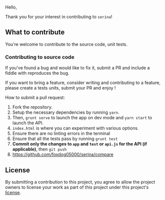 Hello,

Thank you for your interest in contributing to `serina`!

## What to contribute

You're welcome to contribute to the source code, unit tests.

### Contributing to source code

If you've found a bug and would like to fix it, submit a PR and include a fiddle with reproduces the bug.

If you want to bring a feature, consider writing and contributing to a feature, please create a tests units, submit your PR and enjoy !

How to submit a pull request:

1. Fork the repository.
2. Setup the necessary dependencies by running `yarn`.
3. Then, `grunt serve` to launch the  app on dev mode and `yarn start` to launch the API.
4. `index.html` is where you can experiment with various options.
5. Ensure there are no linting errors in the terminal
6. Ensure that all the tests pass by running `grunt test`
7. **Commit only the changes to `app` and `test` or `api.js` for the API (if applicable)**, then `git push`
8. https://github.com/foxdog05000/serina/compare



## License

By submitting a contribution to this project, you agree to allow the project
owners to license your work as part of this project under this project's
[license](LICENSE.md).
